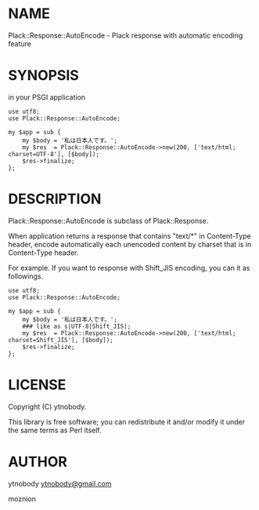 # NAME

Plack::Response::AutoEncode - Plack response with automatic encoding feature

# SYNOPSIS

in your PSGI application

    use utf8;
    use Plack::Response::AutoEncode;

    my $app = sub {
        my $body = '私は日本人です。';
        my $res  = Plack::Response::AutoEncode->new(200, ['text/html; charset=UTF-8'], [$body]);
        $res->finalize;
    };

# DESCRIPTION

Plack::Response::AutoEncode is subclass of Plack::Response.

When application returns a response that contains "text/\*" in Content-Type header, encode automatically each unencoded content by charset that is in Content-Type header.

For example. If you want to response with Shift\_JIS encoding, you can it as followings.

    use utf8;
    use Plack::Response::AutoEncode;

    my $app = sub {
        my $body = '私は日本人です。';
        ### like as s|UTF-8|Shift_JIS|;
        my $res  = Plack::Response::AutoEncode->new(200, ['text/html; charset=Shift_JIS'], [$body]);
        $res->finalize;
    };

# LICENSE

Copyright (C) ytnobody.

This library is free software; you can redistribute it and/or modify
it under the same terms as Perl itself.

# AUTHOR

ytnobody <ytnobody@gmail.com>

moznion
